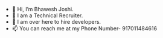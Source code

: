 - 👋 Hi, I’m Bhawesh Joshi.
- 👀 I am a Technical Recruiter.
- 🌱 I am over here to hire developers.
- 📫 You can reach me at my Phone Number- 917011484616

<!---
Bhawesh12/Bhawesh12 is a ✨ special ✨ repository because its `README.md` (this file) appears on your GitHub profile.
You can click the Preview link to take a look at your changes.
--->
